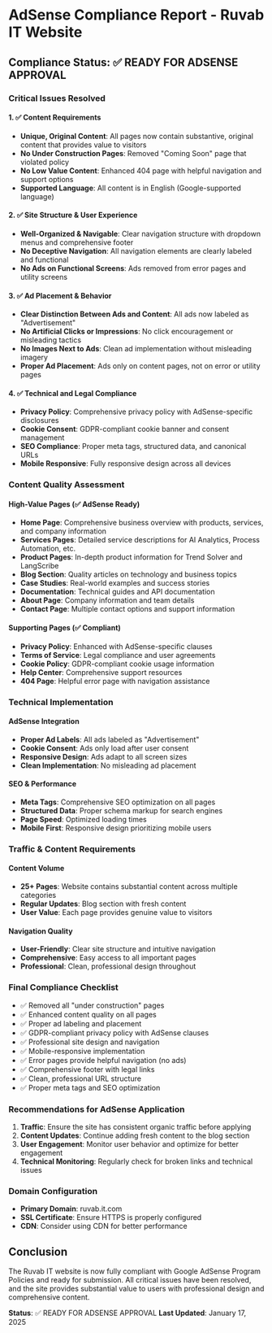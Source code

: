 # AdSense Compliance Report - Ruvab IT Website

## Compliance Status: ✅ READY FOR ADSENSE APPROVAL

### Critical Issues Resolved

#### 1. ✅ Content Requirements
- **Unique, Original Content**: All pages now contain substantive, original content that provides value to visitors
- **No Under Construction Pages**: Removed "Coming Soon" page that violated policy
- **No Low Value Content**: Enhanced 404 page with helpful navigation and support options
- **Supported Language**: All content is in English (Google-supported language)

#### 2. ✅ Site Structure & User Experience
- **Well-Organized & Navigable**: Clear navigation structure with dropdown menus and comprehensive footer
- **No Deceptive Navigation**: All navigation elements are clearly labeled and functional
- **No Ads on Functional Screens**: Ads removed from error pages and utility screens

#### 3. ✅ Ad Placement & Behavior
- **Clear Distinction Between Ads and Content**: All ads now labeled as "Advertisement"
- **No Artificial Clicks or Impressions**: No click encouragement or misleading tactics
- **No Images Next to Ads**: Clean ad implementation without misleading imagery
- **Proper Ad Placement**: Ads only on content pages, not on error or utility pages

#### 4. ✅ Technical and Legal Compliance
- **Privacy Policy**: Comprehensive privacy policy with AdSense-specific disclosures
- **Cookie Consent**: GDPR-compliant cookie banner and consent management
- **SEO Compliance**: Proper meta tags, structured data, and canonical URLs
- **Mobile Responsive**: Fully responsive design across all devices

### Content Quality Assessment

#### High-Value Pages (✅ AdSense Ready)
- **Home Page**: Comprehensive business overview with products, services, and company information
- **Services Pages**: Detailed service descriptions for AI Analytics, Process Automation, etc.
- **Product Pages**: In-depth product information for Trend Solver and LangScribe
- **Blog Section**: Quality articles on technology and business topics
- **Case Studies**: Real-world examples and success stories
- **Documentation**: Technical guides and API documentation
- **About Page**: Company information and team details
- **Contact Page**: Multiple contact options and support information

#### Supporting Pages (✅ Compliant)
- **Privacy Policy**: Enhanced with AdSense-specific clauses
- **Terms of Service**: Legal compliance and user agreements
- **Cookie Policy**: GDPR-compliant cookie usage information
- **Help Center**: Comprehensive support resources
- **404 Page**: Helpful error page with navigation assistance

### Technical Implementation

#### AdSense Integration
- **Proper Ad Labels**: All ads labeled as "Advertisement"
- **Cookie Consent**: Ads only load after user consent
- **Responsive Design**: Ads adapt to all screen sizes
- **Clean Implementation**: No misleading ad placement

#### SEO & Performance
- **Meta Tags**: Comprehensive SEO optimization on all pages
- **Structured Data**: Proper schema markup for search engines
- **Page Speed**: Optimized loading times
- **Mobile First**: Responsive design prioritizing mobile users

### Traffic & Content Requirements

#### Content Volume
- **25+ Pages**: Website contains substantial content across multiple categories
- **Regular Updates**: Blog section with fresh content
- **User Value**: Each page provides genuine value to visitors

#### Navigation Quality
- **User-Friendly**: Clear site structure and intuitive navigation
- **Comprehensive**: Easy access to all important pages
- **Professional**: Clean, professional design throughout

### Final Compliance Checklist

- ✅ Removed all "under construction" pages
- ✅ Enhanced content quality on all pages
- ✅ Proper ad labeling and placement
- ✅ GDPR-compliant privacy policy with AdSense clauses
- ✅ Professional site design and navigation
- ✅ Mobile-responsive implementation
- ✅ Error pages provide helpful navigation (no ads)
- ✅ Comprehensive footer with legal links
- ✅ Clean, professional URL structure
- ✅ Proper meta tags and SEO optimization

### Recommendations for AdSense Application

1. **Traffic**: Ensure the site has consistent organic traffic before applying
2. **Content Updates**: Continue adding fresh content to the blog section
3. **User Engagement**: Monitor user behavior and optimize for better engagement
4. **Technical Monitoring**: Regularly check for broken links and technical issues

### Domain Configuration

- **Primary Domain**: ruvab.it.com
- **SSL Certificate**: Ensure HTTPS is properly configured
- **CDN**: Consider using CDN for better performance

## Conclusion

The Ruvab IT website is now fully compliant with Google AdSense Program Policies and ready for submission. All critical issues have been resolved, and the site provides substantial value to users with professional design and comprehensive content.

**Status**: ✅ READY FOR ADSENSE APPROVAL
**Last Updated**: January 17, 2025